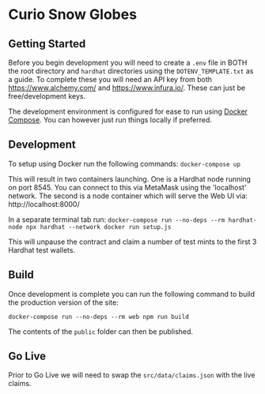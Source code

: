 # Curio Snow Globes

## Getting Started

Before you begin development you will need to create a `.env` file in BOTH the root directory and `hardhat` directories using the `DOTENV_TEMPLATE.txt` as a guide. To complete these you will need an API key from both https://www.alchemy.com/ and https://www.infura.io/. These can just be free/development keys.

The development environment is configured for ease to run using [Docker Compose](https://docs.docker.com/compose/install/). You can however just run things locally if preferred.

## Development

To setup using Docker run the following commands:
`docker-compose up`

This will result in two containers launching. One is a Hardhat node running on port 8545. You can connect to this via MetaMask using the 'localhost' network. The second is a node container which will serve the Web UI via: http://localhost:8000/

In a separate terminal tab run:
`docker-compose run --no-deps --rm hardhat-node npx hardhat --network docker run setup.js`

This will unpause the contract and claim a number of test mints to the first 3 Hardhat test wallets.

## Build

Once development is complete you can run the following command to build the production version of the site:

`docker-compose run --no-deps --rm web npm run build `

The contents of the `public` folder can then be published.

## Go Live

Prior to Go Live we will need to swap the `src/data/claims.json` with the live claims.